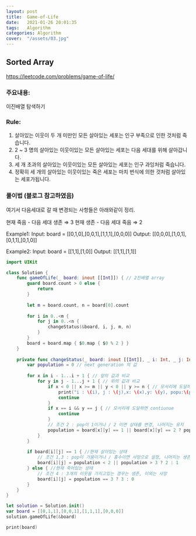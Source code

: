 ```yaml
---
layout: post
title:  Game-of-Life 
date:   2021-01-26 20:01:35
tags:   Algorithm
categories: Algorithm
cover:  "/assets/03.jpg"
---
```



## Sorted Array 
https://leetcode.com/problems/game-of-life/


### 주요내용: 
이진배열 탐색하기

### Rule:
1. 살아있는 이웃이 두 개 미만인 모든 살아있는 세포는 인구 부족으로 인한 것처럼 죽습니다.
2. 2 ~ 3 명의 살아있는 이웃이있는 모든 살아있는 세포는 다음 세대를 위해 살아갑니다.
3. 세 개 초과의 살아있는 이웃이있는 모든 살아있는 세포는 인구 과잉처럼 죽습니다.
4. 정확히 세 개의 살아있는 이웃이있는 죽은 세포는 마치 번식에 의한 것처럼 살아있는 세포가됩니다.

### 풀이법 (블로그 참고하였음)

여기서 다음세대로 갈 때 변경되는 사항들은 아래와같이 정리.

현재 죽음 - 다음 세대 생존 ⇒ 3
현재 생존 - 다음 세대 죽음 ⇒ 2


Example1:
Input: board = [[0,1,0],[0,0,1],[1,1,1],[0,0,0]]
Output: [[0,0,0],[1,0,1],[0,1,1],[0,1,0]]

Example2:
Input: board = [[1,1],[1,0]]
Output: [[1,1],[1,1]]

```swift
import UIKit

class Solution {
    func gameOfLife(_ board: inout [[Int]]) { // 2진배열 array
        guard board.count > 0 else {
            return
        }
        
        let m = board.count, n = board[0].count
        
        for i in 0..<m {
            for j in 0..<n {
                changeStatus(&board, i, j, m, n)
            }
        }
        board = board.map { $0.map { $0 % 2 } }
    }
    
    private func changeStatus(_ board: inout [[Int]], _ i: Int, _ j: Int, _ m: Int, _ n: Int) {
        var population = 0 // next generation 의 값
    
        for x in i - 1...i + 1 { // 앞의 값과 비교
            for y in j - 1...j + 1 { // 위의 값과 비교
                if x < 0 || x >= m || y < 0 || y >= n { // 모서리에 도달하면 contiunue
                    print("i : \(i), j : \(j),x: \(x),y: \(y), popu:\(population)")
                    continue
                }
                if x == i && y == j { // 모서리에 도달하면 contiunue
                    continue
                }
                // 조건 2 : pop이 1이거나 / 2 이면 상태를 변경, 나머지는 유지
                population = board[x][y] == 1 || board[x][y] == 2 ? population + 1 : population
            }
        }
        
        if board[i][j] == 1 { //현재 살아있는 상태
            // 조건 1,3 : pop이 가뭄이거나 / 홍수이면 사망으로 설정, 나머지는 생존
            board[i][j] = population < 2 || population > 3 ? 2 : 1
        } else { //현재 죽어있는 상태
            // 조건 4 : 3개의 이웃을 가지고있는 경우는 생존, 이외는 사망
            board[i][j] = population == 3 ? 3 : 0
        }
    }
}

let solution = Solution.init()
var board = [[0,1,1],[0,0,1],[1,1,1],[0,0,0]]
solution.gameOfLife(&board)

print(board)
```
